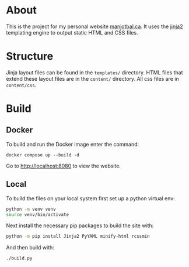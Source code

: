 # About
This is the project for my personal website [manjotbal.ca](https://manjotbal.ca). It uses
the [jinja2](https://jinja.palletsprojects.com/en/2.11.x/) templating engine to output static HTML and CSS files.

# Structure
Jinja layout files can be found in the `templates/` directory.
HTML files that extend these layout files are in the `content/` directory.
All css files are in `content/css`.

# Build
## Docker
To build and run the Docker image enter the command:
```
docker compose up --build -d
```

Go to [http://localhost:8080](http://localhost:8080) to view the website.

## Local
To build the files on your local system first set up a python virtual env:
```bash
python -m venv venv
source venv/bin/activate
```

Next install the necessary pip packages to build the site with:
```bash
python -m pip install Jinja2 PyYAML minify-html rcssmin
```

And then build with:
```bash
./build.py
```
